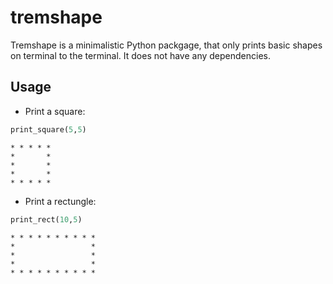 # tremshape
Tremshape is a minimalistic Python packgage, that only prints basic 
shapes on terminal to the terminal. It does not have any dependencies.

## Usage

* Print a square:
```python
print_square(5,5)
```
```
* * * * *
*       *
*       *
*       *
* * * * *
```

* Print a rectungle:
```python
print_rect(10,5)
```
```
* * * * * * * * * *
*                 *
*                 *
*                 *
* * * * * * * * * *
```
